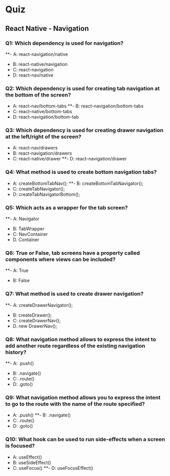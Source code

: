 # Quiz

## React Native - Navigation

### Q1: Which dependency is used for navigation?
**- A: react-navigation/native
- B: react-native/navigation
- C: react-navigation
- D: react-nav/native

### Q2: Which dependency is used for creating tab navigation at the bottom of the screen?
- A: react-nav/bottom-tabs
**- B: react-navigation/bottom-tabs
- C: react-native/bottom-tabs
- D: react-navigation/bottom-tab

### Q3: Which dependency is used for creating drawer navigation at the left/right of the screen?
- A: react-nav/drawers
- B: react-navigation/drawers
- C: react-native/drawer
**- D: react-navigation/drawer

### Q4: What method is used to create bottom navigation tabs?
- A: createBottomTabNav();
**- B: createBottomTabNavigator();
- C: createTabNavigator();
- D: createTabNavigatorBottom();

### Q5: Which acts as a wrapper for the tab screen?
**- A: Navigator
- B: TabWrapper
- C: NavContainer
- D. Container

### Q6: True or False, tab screens have a property called components where views can be included?
**- A: True
- B: False

### Q7: What method is used to create drawer navigation?
**- A: createDrawerNavigator();
- B: createDrawer();
- C: createDrawerNav();
- D. new DrawerNav();

### Q8: What navigation method allows to express the intent to add another route regardless of the existing navigation history?
**- A: .push()
- B: .navigate()
- C: .route()
- D: .goto()

### Q9: What navigation method allows you to express the intent to go to the route with the name of the route specified?
- A: .push()
**- B: .navigate()
- C: .route()
- D: .goto()

### Q10: What hook can be used to run side-effects when a screen is focused?
- A: useEffect()
- B: useSideEffect()
- C: useFocus()
**- D: useFocusEffect()

